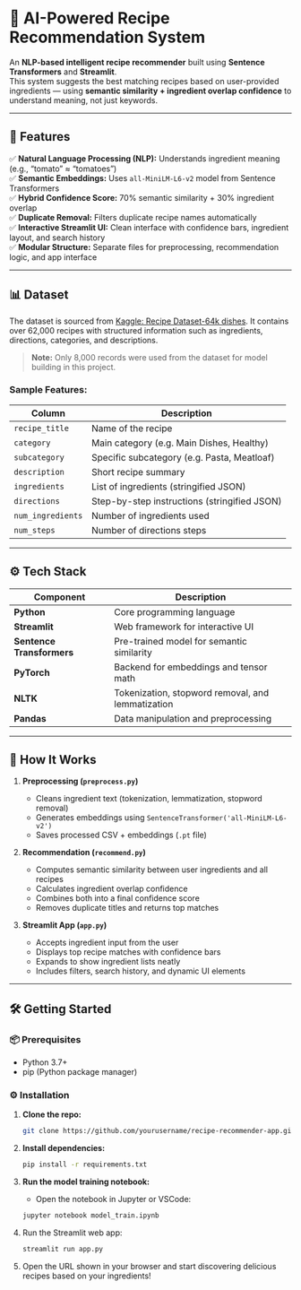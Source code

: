 # 🍳 AI-Powered Recipe Recommendation System

An **NLP-based intelligent recipe recommender** built using **Sentence Transformers** and **Streamlit**.  
This system suggests the best matching recipes based on user-provided ingredients — using **semantic similarity + ingredient overlap confidence** to understand meaning, not just keywords.

---

## 🚀 Features

✅ **Natural Language Processing (NLP):** Understands ingredient meaning (e.g., “tomato” ≈ “tomatoes”)  
✅ **Semantic Embeddings:** Uses `all-MiniLM-L6-v2` model from Sentence Transformers  
✅ **Hybrid Confidence Score:** 70% semantic similarity + 30% ingredient overlap  
✅ **Duplicate Removal:** Filters duplicate recipe names automatically  
✅ **Interactive Streamlit UI:** Clean interface with confidence bars, ingredient layout, and search history  
✅ **Modular Structure:** Separate files for preprocessing, recommendation logic, and app interface  

---

## 📊 Dataset

The dataset is sourced from [Kaggle: Recipe Dataset-64k dishes](https://www.kaggle.com/datasets/prashantsingh001/recipes-dataset-64k-dishes). It contains over 62,000 recipes with structured information such as ingredients, directions, categories, and descriptions.

> **Note:** Only 8,000 records were used from the dataset for model building in this project.

### Sample Features:

| Column         | Description                                 |
|----------------|---------------------------------------------|
| `recipe_title` | Name of the recipe                          |
| `category`     | Main category (e.g. Main Dishes, Healthy)   |
| `subcategory`  | Specific subcategory (e.g. Pasta, Meatloaf) |
| `description`  | Short recipe summary                        |
| `ingredients`  | List of ingredients (stringified JSON)      |
| `directions`   | Step-by-step instructions (stringified JSON)|
| `num_ingredients` | Number of ingredients used               |
| `num_steps`    | Number of directions steps                  |

---

## ⚙️ Tech Stack

| Component | Description |
|------------|-------------|
| **Python** | Core programming language |
| **Streamlit** | Web framework for interactive UI |
| **Sentence Transformers** | Pre-trained model for semantic similarity |
| **PyTorch** | Backend for embeddings and tensor math |
| **NLTK** | Tokenization, stopword removal, and lemmatization |
| **Pandas** | Data manipulation and preprocessing |

---

## 🧠 How It Works

1. **Preprocessing (`preprocess.py`)**
   - Cleans ingredient text (tokenization, lemmatization, stopword removal)
   - Generates embeddings using `SentenceTransformer('all-MiniLM-L6-v2')`
   - Saves processed CSV + embeddings (`.pt` file)

2. **Recommendation (`recommend.py`)**
   - Computes semantic similarity between user ingredients and all recipes
   - Calculates ingredient overlap confidence
   - Combines both into a final confidence score
   - Removes duplicate titles and returns top matches

3. **Streamlit App (`app.py`)**
   - Accepts ingredient input from the user
   - Displays top recipe matches with confidence bars
   - Expands to show ingredient lists neatly
   - Includes filters, search history, and dynamic UI elements

---

## 🛠️ Getting Started

### 📦 Prerequisites

- Python 3.7+
- pip (Python package manager)

### ⚙️ Installation

1. **Clone the repo:**
   ```bash
   git clone https://github.com/yourusername/recipe-recommender-app.git
   ```

2. **Install dependencies:**
   ```bash
   pip install -r requirements.txt
   ```

3. **Run the model training notebook:**
   - Open the notebook in Jupyter or VSCode:
   ```bash
   jupyter notebook model_train.ipynb
   ```
4. Run the Streamlit web app:
   ```bash
   streamlit run app.py
   ```
5. Open the URL shown in your browser and start discovering delicious recipes based on your ingredients!
